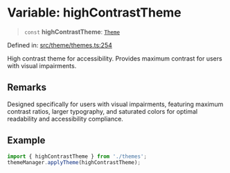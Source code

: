 # Variable: highContrastTheme

> `const` **highContrastTheme**: [`Theme`](../../types/interfaces/Theme.md)

Defined in: [src/theme/themes.ts:254](https://github.com/Nick2bad4u/Uptime-Watcher/blob/8a1973382d5fe14c52996ecda381894eb7ecd4a6/src/theme/themes.ts#L254)

High contrast theme for accessibility.
Provides maximum contrast for users with visual impairments.

## Remarks

Designed specifically for users with visual impairments, featuring
maximum contrast ratios, larger typography, and saturated colors
for optimal readability and accessibility compliance.

## Example

```typescript
import { highContrastTheme } from './themes';
themeManager.applyTheme(highContrastTheme);
```
